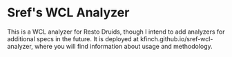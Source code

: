 # Sref's WCL Analyzer
This is a WCL analyzer for Resto Druids, though I intend to add analyzers for additional specs in the future. It is deployed at kfinch.github.io/sref-wcl-analyzer, where you will find information about usage and methodology.
